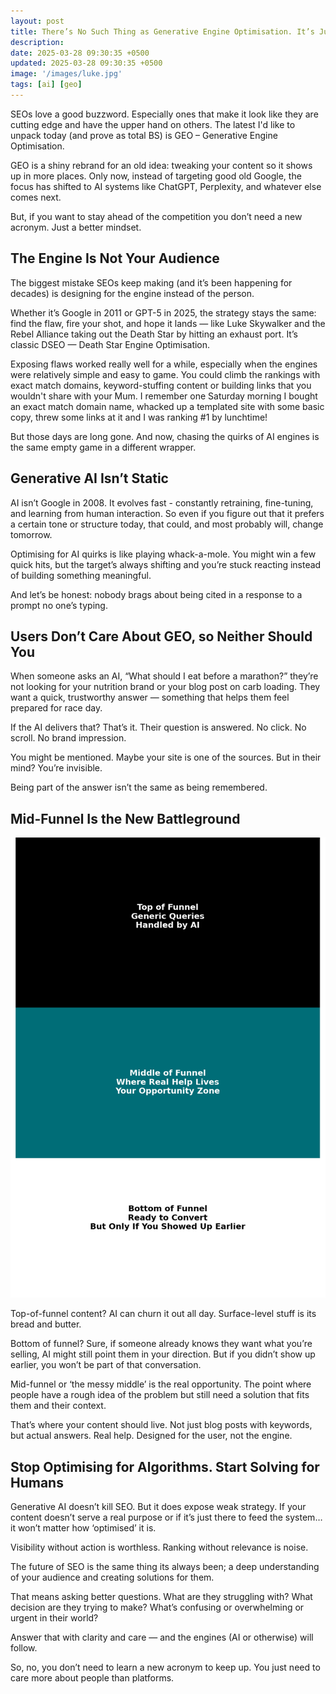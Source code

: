 ```yaml
---
layout: post
title: There’s No Such Thing as Generative Engine Optimisation. It’s Just SEO
description: 
date: 2025-03-28 09:30:35 +0500
updated: 2025-03-28 09:30:35 +0500
image: '/images/luke.jpg'
tags: [ai] [geo]
---
```


SEOs love a good buzzword. Especially ones that make it look like they are cutting edge and have the upper hand on others. The latest I'd like to unpack today (and prove as total BS) is GEO – Generative Engine Optimisation.

GEO is a shiny rebrand for an old idea: tweaking your content so it shows up in more places. Only now, instead of targeting good old Google, the focus has shifted to AI systems like ChatGPT, Perplexity, and whatever else comes next.

But, if you want to stay ahead of the competition you don’t need a new acronym. Just a better mindset.

<h2>The Engine Is Not Your Audience</h2>

The biggest mistake SEOs keep making (and it’s been happening for decades) is designing for the engine instead of the person.

Whether it’s Google in 2011 or GPT-5 in 2025, the strategy stays the same: find the flaw, fire your shot, and hope it lands — like Luke Skywalker and the Rebel Alliance taking out the Death Star by hitting an exhaust port. It’s classic DSEO — Death Star Engine Optimisation.

Exposing flaws worked really well for a while, especially when the engines were relatively simple and easy to game. You could climb the rankings with exact match domains, keyword-stuffing content or building links that you wouldn't share with your Mum. I remember one Saturday morning I bought an exact match domain name, whacked up a templated site with some basic copy, threw some links at it and I was ranking #1 by lunchtime!

But those days are long gone. And now, chasing the quirks of AI engines is the same empty game in a different wrapper.

<h2>Generative AI Isn’t Static</h2>

AI isn’t Google in 2008. It evolves fast - constantly retraining, fine-tuning, and learning from human interaction. So even if you figure out that it prefers a certain tone or structure today, that could, and most probably will, change tomorrow.

Optimising for AI quirks is like playing whack-a-mole. You might win a few quick hits, but the target’s always shifting and you’re stuck reacting instead of building something meaningful.

And let’s be honest: nobody brags about being cited in a response to a prompt no one’s typing.


<h2>Users Don’t Care About GEO, so Neither Should You</h2>

When someone asks an AI, “What should I eat before a marathon?” they’re not looking for your nutrition brand or your blog post on carb loading. They want a quick, trustworthy answer — something that helps them feel prepared for race day.

If the AI delivers that? That’s it. Their question is answered. No click. No scroll. No brand impression.

You might be mentioned. Maybe your site is one of the sources. But in their mind? You’re invisible.

Being part of the answer isn’t the same as being remembered.


<h2>Mid-Funnel Is the New Battleground</h2>

<img src="/images/ai-seo-marketing-funnel.png" loading="lazy">

Top-of-funnel content? AI can churn it out all day. Surface-level stuff is its bread and butter.

Bottom of funnel? Sure, if someone already knows they want what you’re selling, AI might still point them in your direction. But if you didn’t show up earlier, you won’t be part of that conversation.

Mid-funnel or ‘the messy middle’ is the real opportunity. The point where people have a rough idea of the problem but still need a solution that fits them and their context.

That’s where your content should live. Not just blog posts with keywords, but actual answers. Real help. Designed for the user, not the engine.



<h2>Stop Optimising for Algorithms. Start Solving for Humans</h2>

Generative AI doesn’t kill SEO. But it does expose weak strategy. If your content doesn’t serve a real purpose or if it’s just there to feed the system… it won’t matter how ‘optimised’ it is.

Visibility without action is worthless. Ranking without relevance is noise.

The future of SEO is the same thing its always been; a deep understanding of your audience and creating solutions for them.

That means asking better questions. What are they struggling with? What decision are they trying to make? What’s confusing or overwhelming or urgent in their world?

Answer that with clarity and care — and the engines (AI or otherwise) will follow.

So, no, you don’t need to learn a new acronym to keep up. You just need to care more about people than platforms.
